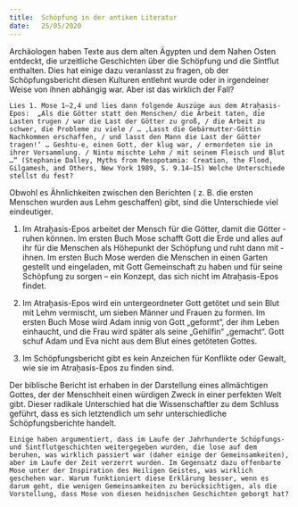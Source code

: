```yaml
---
title:  Schöpfung in der antiken Literatur
date:   25/05/2020
---
```


Archäologen haben Texte aus dem alten Ägypten und dem Nahen Osten entdeckt, die urzeitliche Geschichten über die Schöpfung und die Sintflut enthalten. Dies hat einige dazu veranlasst zu fragen, ob der Schöpfungsbericht diesen Kulturen entlehnt wurde oder in irgendeiner Weise von ihnen abhängig war. Aber ist das wirklich der Fall?

`Lies 1. Mose 1–2,4 und lies dann folgende Auszüge aus dem Atraḫasis-Epos: 
„Als die Götter statt den Menschen/ die Arbeit taten, die Lasten trugen / war die Last der Götter zu groß, / die Arbeit zu schwer, die Pro­bleme zu viele / … ‚Lasst die Gebärmutter-Göttin Nachkommen erschaffen, / und lasst den Mann die Last der Götter tragen!‘ … ­Geshtu-e, einen Gott, der klug war, / ermordeten sie in ihrer Versammlung. / Nintu mischte Lehm / mit seinem Fleisch und Blut …“ (Stephanie ­Dalley, Myths from Mesopotamia: Creation, the Flood, Gilgamesh, and Others, New York 1989, S. 9.14–15)
Welche Unterschiede stellst du fest?`

Obwohl es Ähnlichkeiten zwischen den Berichten ( z. B. die ersten Menschen wurden aus Lehm geschaffen) gibt, sind die Unterschiede viel eindeutiger.

1. Im Atraḫasis-Epos arbeitet der Mensch für die Götter, damit die Götter ­ruhen können. Im ersten Buch Mose schafft Gott die Erde und alles auf ihr für die Menschen als Höhepunkt der Schöpfung und ruht dann mit ­ihnen. Im ersten Buch Mose werden die Menschen in einen Garten gestellt und eingeladen, mit Gott Gemeinschaft zu haben und für seine Schöpfung zu sorgen – ein Konzept, das sich nicht im Atraḫasis-Epos findet.

2. Im Atraḫasis-Epos wird ein untergeordneter Gott getötet und sein Blut mit Lehm vermischt, um sieben Männer und Frauen zu formen. Im ersten Buch Mose wird Adam innig von Gott „geformt“, der ihm Leben einhaucht, und die Frau wird später als seine „Gehilfin“ „gemacht“. Gott schuf Adam und Eva nicht aus dem Blut eines getöteten Gottes.

3. Im Schöpfungsbericht gibt es kein Anzeichen für Konflikte oder Gewalt, wie sie im Atraḫasis-Epos zu finden sind.

Der biblische Bericht ist erhaben in der Darstellung eines allmächtigen Gottes, der der Menschheit einen würdigen Zweck in einer perfekten Welt gibt. Dieser radikale Unterschied hat die Wissenschaftler zu dem Schluss geführt, dass es sich letztendlich um sehr unterschiedliche Schöpfungsberichte handelt.

`Einige haben argumentiert, dass im Laufe der Jahrhunderte Schöpfungs- und Sintflutgeschichten weitergegeben wurden, die lose auf dem beruhen, was wirklich passiert war (daher einige der Gemeinsamkeiten), aber im Laufe der Zeit verzerrt wurden. Im Gegensatz dazu offenbarte Mose unter der Inspiration des Heiligen Geistes, was wirklich geschehen war. Warum funktioniert diese Erklärung besser, wenn es darum geht, die wenigen Gemeinsamkeiten zu berücksichtigen, als die Vorstellung, dass Mose von diesen heidnischen Geschichten geborgt hat?`